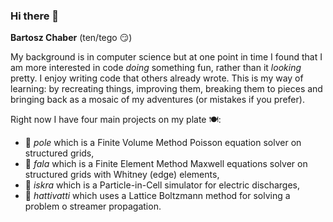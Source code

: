 ### Hi there 👋
**Bartosz Chaber** (ten/tego 😏)

My background is in computer science but at one point in time I found that I am more interested in code *doing* something fun, rather than it *looking* pretty.
I enjoy writing code that others already wrote. This is my way of learning: by recreating things, improving them, breaking them to pieces and bringing back as a mosaic of my adventures (or mistakes if you prefer).

Right now I have four main projects on my plate 🍽️:
- 👷 *pole* which is a Finite Volume Method Poisson equation solver on structured grids,
- 👷 *fala* which is a Finite Element Method Maxwell equations solver on structured grids with Whitney (edge) elements,
- 👷 *iskra* which is a Particle-in-Cell simulator for electric discharges,
- 👷 *hattivatti* which uses a Lattice Boltzmann method for solving a problem o streamer propagation.

<!--
**bchaber/bchaber** is a ✨ _special_ ✨ repository because its `README.md` (this file) appears on your GitHub profile.

Here are some ideas to get you started:

- 🔭 I’m currently working on ...
- 🌱 I’m currently learning ...
- 👯 I’m looking to collaborate on ...
- 🤔 I’m looking for help with ...
- 💬 Ask me about ...
- 📫 How to reach me: ...
- 😄 Pronouns: ...
- ⚡ Fun fact: ...
👷
-->
